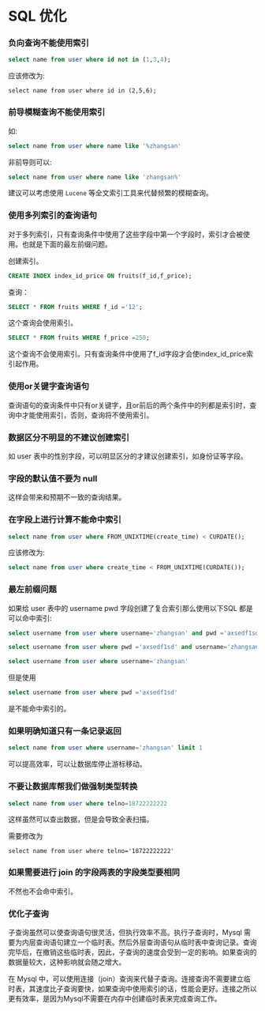 # SQL 优化

### 负向查询不能使用索引

```sql
select name from user where id not in (1,3,4);
```
应该修改为:

```
select name from user where id in (2,5,6);
```

### 前导模糊查询不能使用索引
如:

```sql
select name from user where name like '%zhangsan'
```

非前导则可以:
```sql
select name from user where name like 'zhangsan%'
```
建议可以考虑使用 `Lucene` 等全文索引工具来代替频繁的模糊查询。

### 使用多列索引的查询语句
对于多列索引，只有查询条件中使用了这些字段中第一个字段时，索引才会被使用。也就是下面的最左前缀问题。

创建索引。
```sql
CREATE INDEX index_id_price ON fruits(f_id,f_price);
```

查询：
```sql
SELECT * FROM fruits WHERE f_id ='12';
```
这个查询会使用索引。

```sql
SELECT * FROM fruits WHERE f_price =250;
```
这个查询不会使用索引。只有查询条件中使用了f_id字段才会使index_id_price索引起作用。

### 使用or关键字查询语句
查询语句的查询条件中只有or关键字，且or前后的两个条件中的列都是索引时，查询中才能使用索引，否则，查询将不使用索引。

### 数据区分不明显的不建议创建索引

如 user 表中的性别字段，可以明显区分的才建议创建索引，如身份证等字段。

### 字段的默认值不要为 null
这样会带来和预期不一致的查询结果。

### 在字段上进行计算不能命中索引

```sql
select name from user where FROM_UNIXTIME(create_time) < CURDATE();
```

应该修改为:

```sql
select name from user where create_time < FROM_UNIXTIME(CURDATE());
```

### 最左前缀问题

如果给 user 表中的 username pwd 字段创建了复合索引那么使用以下SQL 都是可以命中索引:

```sql
select username from user where username='zhangsan' and pwd ='axsedf1sd'

select username from user where pwd ='axsedf1sd' and username='zhangsan'

select username from user where username='zhangsan'
```

但是使用

```sql
select username from user where pwd ='axsedf1sd'
```
是不能命中索引的。

### 如果明确知道只有一条记录返回

```sql
select name from user where username='zhangsan' limit 1
```
可以提高效率，可以让数据库停止游标移动。

### 不要让数据库帮我们做强制类型转换

```sql
select name from user where telno=18722222222
```
这样虽然可以查出数据，但是会导致全表扫描。

需要修改为
```
select name from user where telno='18722222222'
```

### 如果需要进行 join 的字段两表的字段类型要相同

不然也不会命中索引。

### 优化子查询

子查询虽然可以使查询语句很灵活，但执行效率不高。执行子查询时，Mysql 需要为内层查询语句建立一个临时表。然后外层查询语句从临时表中查询记录。查询完毕后，在撤销这些临时表，因此，子查询的速度会受到一定的影响。如果查询的数据量较大，这种影响就会随之增大。

在 Mysql 中，可以使用连接（join）查询来代替子查询。连接查询不需要建立临时表，其速度比子查询要快，如果查询中使用索引的话，性能会更好。连接之所以更有效率，是因为Mysql不需要在内存中创建临时表来完成查询工作。